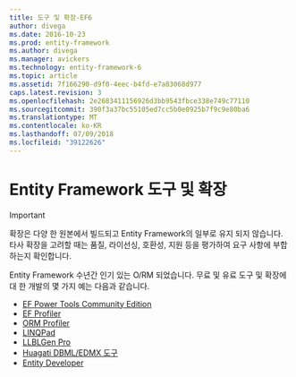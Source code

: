 ```yaml
---
title: 도구 및 확장-EF6
author: divega
ms.date: 2016-10-23
ms.prod: entity-framework
ms.author: divega
ms.manager: avickers
ms.technology: entity-framework-6
ms.topic: article
ms.assetid: 7f166290-d9f0-4eec-b4fd-e7a83068d977
caps.latest.revision: 3
ms.openlocfilehash: 2e2683411156926d3bb9543fbce338e749c77110
ms.sourcegitcommit: 390f3a37bc55105ed7cc5b0e0925b7f9c9e80ba6
ms.translationtype: MT
ms.contentlocale: ko-KR
ms.lasthandoff: 07/09/2018
ms.locfileid: "39122626"
---
```

# <a name="entity-framework-tools--extensions"></a>Entity Framework 도구 및 확장
> [!IMPORTANT]  
> 확장은 다양 한 원본에서 빌드되고 Entity Framework의 일부로 유지 되지 않습니다. 타사 확장을 고려할 때는 품질, 라이선싱, 호환성, 지원 등을 평가하여 요구 사항에 부합하는지 확인합니다.

Entity Framework 수년간 인기 있는 O/RM 되었습니다. 무료 및 유료 도구 및 확장에 대 한 개발의 몇 가지 예는 다음과 같습니다.    

- [EF Power Tools Community Edition](https://marketplace.visualstudio.com/items?itemName=ErikEJ.EntityFramework6PowerToolsCommunityEdition)
- [EF Profiler](https://efprof.com)  
- [ORM Profiler](https://www.ormprofiler.com)  
- [LINQPad](https://www.linqpad.net)  
- [LLBLGen Pro](https://www.llblgen.com)  
- [Huagati DBML/EDMX 도구](https://www.huagati.com/dbmltools)  
- [Entity Developer](https://www.devart.com/entitydeveloper)  
